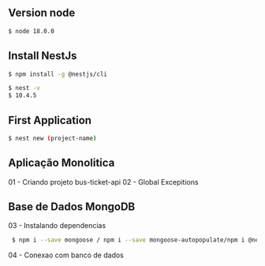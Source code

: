 ## Version node
```bash
$ node 18.0.0
```

## Install NestJs
```bash
$ npm install -g @nestjs/cli
```
```bash
$ nest -v 
$ 10.4.5 
```  

## First Application
```bash
$ nest new (project-name)
```
## Aplicação Monolitica
01 - Criando projeto bus-ticket-api
02 - Global Excepitions
## Base de Dados MongoDB
03 - Instalando dependencias  
```bash
 $ npm i --save mongoose / npm i --save mongoose-autopopulate/npm i @nestjs/mongoose 
 ```
04 - Conexao com banco de dados



